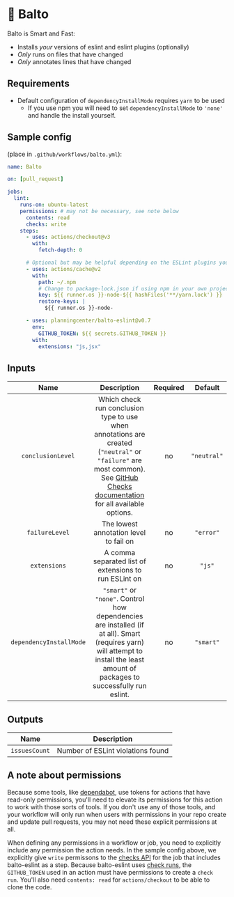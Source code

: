 # 🐺 Balto

Balto is Smart and Fast:

* Installs _your_ versions of eslint and eslint plugins (optionally)
* _Only_ runs on files that have changed
* _Only_ annotates lines that have changed

## Requirements

* Default configuration of `dependencyInstallMode` requires `yarn` to be used
  * If you use npm you will need to set `dependencyInstallMode` to `'none'` and
    handle the install yourself.

## Sample config

(place in `.github/workflows/balto.yml`):

```yaml
name: Balto

on: [pull_request]

jobs:
  lint:
    runs-on: ubuntu-latest
    permissions: # may not be necessary, see note below
      contents: read
      checks: write
    steps:
      - uses: actions/checkout@v3
        with:
          fetch-depth: 0

      # Optional but may be helpful depending on the ESLint plugins your project uses
      - uses: actions/cache@v2
        with:
          path: ~/.npm
          # Change to package-lock.json if using npm in your own project
          key: ${{ runner.os }}-node-${{ hashFiles('**/yarn.lock') }}
          restore-keys: |
            ${{ runner.os }}-node-

      - uses: planningcenter/balto-eslint@v0.7
        env:
          GITHUB_TOKEN: ${{ secrets.GITHUB_TOKEN }}
        with:
          extensions: "js,jsx"
```

## Inputs

| Name | Description | Required | Default |
|:-:|:-:|:-:|:-:|
| `conclusionLevel` | Which check run conclusion type to use when annotations are created (`"neutral"` or `"failure"` are most common). See [GitHub Checks documentation](https://developer.github.com/v3/checks/runs/#parameters) for all available options.  | no | `"neutral"` |
| `failureLevel` | The lowest annotation level to fail on | no | `"error"` |
| `extensions` | A comma separated list of extensions to run ESLint on | no | `"js"` |
| `dependencyInstallMode` | `"smart"` or `"none"`. Control how dependencies are installed (if at all). Smart (requires yarn) will attempt to install the least amount of packages to successfully run eslint.| no | `"smart"` |

## Outputs

| Name | Description |
|:-:|:-:|
| `issuesCount` | Number of ESLint violations found |

## A note about permissions

Because some tools, like [dependabot](https://github.com/dependabot), use tokens for actions that have read-only permissions, you'll need to elevate its permissions for this action to work with those sorts of tools. If you don't use any of those tools, and your workflow will only run when users with permissions in your repo create and update pull requests, you may not need these explicit permissions at all.

When defining any permissions in a workflow or job, you need to explicitly include any permission the action needs. In the sample config above, we explicitly give `write` permissons to the [checks API](https://docs.github.com/en/rest/checks/runs) for the job that includes balto-eslint as a step. Because balto-eslint uses [check runs](https://docs.github.com/en/rest/guides/getting-started-with-the-checks-api), the `GITHUB_TOKEN` used in an action must have permissions to create a `check run`. You'll also need `contents: read` for `actions/checkout` to be able to clone the code.
